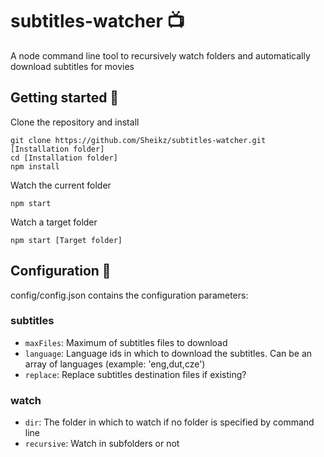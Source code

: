 # subtitles-watcher :tv:
A node command line tool to recursively watch folders and automatically download subtitles for movies
## Getting started :checkered_flag:
Clone the repository and install
```
git clone https://github.com/Sheikz/subtitles-watcher.git [Installation folder]
cd [Installation folder]
npm install
```
Watch the current folder
```
npm start
```
Watch a target folder
```
npm start [Target folder]
```

## Configuration :wrench:
config/config.json contains the configuration parameters:

### subtitles
* `maxFiles`: Maximum of subtitles files to download
* `language`: Language ids in which to download the subtitles. Can be an array of languages (example: 'eng,dut,cze')
* `replace`: Replace subtitles destination files if existing?
### watch
* `dir`: The folder in which to watch if no folder is specified by command line
* `recursive`: Watch in subfolders or not
